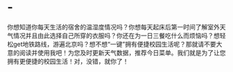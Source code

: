 # -
你想知道你每天生活的宿舍的温湿度情况吗？你想每天起床后第一时间了解室外天气情况并且由此选择自己所穿的衣服吗？你还在为一日三餐吃什么而烦恼吗？想轻松get地铁路线，游遍北京吗？想不想“一键”拥有便捷校园生活呢？那就请不要大意的阅读并使用我吧！为您及时更新天气数据，推荐今日菜单。我们就是为了让您拥有更便捷的校园生活！对，没错，就你了！
